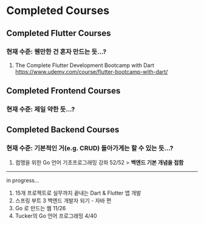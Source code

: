 # Completed Courses
## Completed Flutter Courses
### 현재 수준: 웬만한 건 혼자 만드는 듯...?
1. The Complete Flutter Development Bootcamp with Dart<br>
https://www.udemy.com/course/flutter-bootcamp-with-dart/
## Completed Frontend Courses
### 현재 수준: 제일 약한 듯...?
## Completed Backend Courses
### 현재 수준: 기본적인 거(e.g. CRUD) 돌아가게는 할 수 있는 듯...?
1. 컴맹을 위한 Go 언어 기초프로그래밍 강좌 52/52 > **백엔드 기본 개념을 접함**
---
in progress...
1. 15개 프로젝트로 실무까지 끝내는 Dart & Flutter 앱 개발
2. 스프링 부트 3 백엔드 개발자 되기 - 자바 편
3. Go 로 만드는 웹 11/26
4. Tucker의 Go 언어 프로그래밍 4/40
